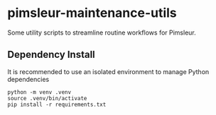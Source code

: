 # pimsleur-maintenance-utils

Some utility scripts to streamline routine workflows for Pimsleur.

## Dependency Install

It is recommended to use an isolated environment to manage Python dependencies

```shell
python -m venv .venv
source .venv/bin/activate
pip install -r requirements.txt
```
